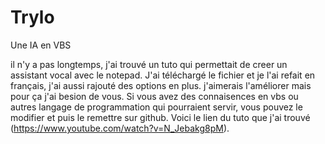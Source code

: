 # Trylo
Une IA en VBS

il n'y a pas longtemps, j'ai trouvé un tuto qui permettait de creer un assistant vocal avec le notepad. J'ai téléchargé le fichier et je l'ai refait en français, j'ai aussi rajouté des options en plus. j'aimerais l'améliorer mais pour ça j'ai besion de vous. Si vous avez des connaisences en vbs ou autres langage de programmation qui pourraient servir, vous pouvez le modifier et puis le remettre sur github.
Voici le lien du tuto que j'ai trouvé (https://www.youtube.com/watch?v=N_Jebakg8pM).
